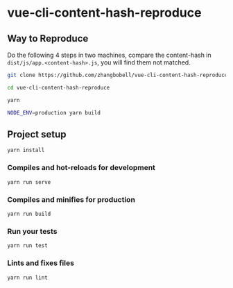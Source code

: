 # vue-cli-content-hash-reproduce

## Way to Reproduce
Do the following 4 steps in two machines, compare the content-hash in `dist/js/app.<content-hash>.js`, you will find them not matched.

```bash
git clone https://github.com/zhangbobell/vue-cli-content-hash-reproduce.git

cd vue-cli-content-hash-reproduce

yarn

NODE_ENV=production yarn build
```


## Project setup
```
yarn install
```

### Compiles and hot-reloads for development
```
yarn run serve
```

### Compiles and minifies for production
```
yarn run build
```

### Run your tests
```
yarn run test
```

### Lints and fixes files
```
yarn run lint
```
